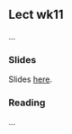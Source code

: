 
## Lect wk11

...


### Slides

Slides [here](https://drive.google.com/open?id=1z3psde9T7Y3XL9k5P8L7fN47XKDVz5aNNESeIvgvEg4).


### Reading

...

